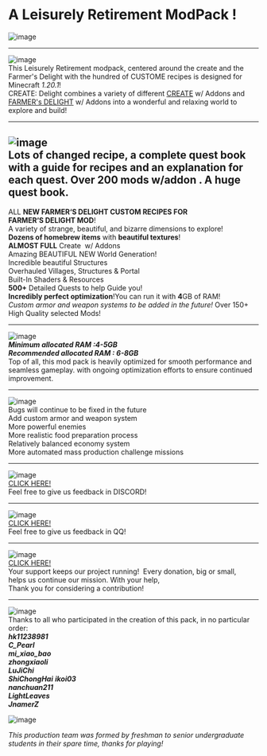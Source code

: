 # A Leisurely Retirement ModPack !

![image](https://gitee.com/Jasons-impart/Create-Delight-Remake/raw/main/images_for_readme/%E5%8D%B7%E9%A6%96.png)

-------------------------------------------------------------------------

![image](https://gitee.com/shi-chonghai/Create-Delight-Remake/raw/main/images_for_readme/introduce.png)  
This Leisurely Retirement modpack, centered around the create and the Farmer's Delight with the hundred of CUSTOME recipes is designed for Minecraft *1.20.1*!<br>
CREATE: Delight combines a variety of different [CREATE](https://github.com/Creators-of-Create/Create) w/ Addons and [FARMER's DELIGHT](https://github.com/vectorwing/FarmersDelight) w/ Addons into a wonderful and relaxing world to explore and build!  

-------------------------------------------------------------------------

![image](https://gitee.com/shi-chonghai/Create-Delight-Remake/raw/main/images_for_readme/speci.png)  
Lots of changed recipe, a complete quest book with a guide for recipes and an explanation for each quest.
Over 200 mods w/addon . A huge quest book.
 
---

ALL **NEW FARMER‘S DELIGHT CUSTOM RECIPES FOR FARMER‘S DELIGHT MOD**!  
A variety of strange, beautiful, and bizarre dimensions to explore!  
**Dozens of homebrew items** with **beautiful textures**!  
**ALMOST FULL** Create  w/ Addons  
Amazing BEAUTIFUL NEW World Generation!  
Incredible beautiful Structures  
Overhauled Villages, Structures & Portal  
Built-In Shaders & Resources  
**500+** Detailed Quests to help Guide you!  
**Incredibly perfect optimization**!You can run it with **4**GB of RAM!  
*Custom armor and weapon systems to be added in the future!* 
Over 150+ High Quality selected Mods!  

-------------------------------------------------------------------------

![image](https://gitee.com/shi-chonghai/Create-Delight-Remake/raw/main/images_for_readme/reco.png)  
***Minimum allocated RAM :4-5GB***  
***Recommended allocated RAM : 6-8GB***  
Top of all, this mod pack is heavily optimized for smooth performance and seamless gameplay. with ongoing optimization efforts to ensure continued improvement.

-------------------------------------------------------------------------

![image](https://gitee.com/shi-chonghai/Create-Delight-Remake/raw/main/images_for_readme/future.png)  
Bugs will continue to be fixed in the future  
Add custom armor and weapon system  
More powerful enemies  
More realistic food preparation process  
Relatively balanced economy system  
More automated mass production challenge missions  

-------------------------------------------------------------------------

![image](https://gitee.com/shi-chonghai/Create-Delight-Remake/raw/main/images_for_readme/discord.png)  
[CLICK HERE!](https://discord.gg/VjZKDnCT)  
Feel free to give us feedback in DISCORD!  

-------------------------------------------------------------------------

![image](https://gitee.com/shi-chonghai/Create-Delight-Remake/raw/main/images_for_readme/qq.png)  
[CLICK HERE!](https://www.curseforge.com/linkout?remoteUrl=https%253a%252f%252fqm.qq.com%252fq%252fEPZo2w9Cpy)  
Feel free to give us feedback in QQ!  

-------------------------------------------------------------------------

![image](https://gitee.com/shi-chonghai/Create-Delight-Remake/raw/main/images_for_readme/donation.png)  
[CLICK HERE!](https://www.curseforge.com/linkout?remoteUrl=https%253a%252f%252fafdian.net%252fa%252fhk11238981)  
Your support keeps our project running!  Every donation, big or small,  
helps us continue our mission. With your help,  
Thank you for considering a contribution!  

-------------------------------------------------------------------------

![image](https://gitee.com/shi-chonghai/Create-Delight-Remake/raw/main/images_for_readme/coworker.png)  
Thanks to all who participated in the creation of this pack, in no particular order:  
***hk11238981***  
***C_Pearl***  
***mi_xiao_bao***  
***zhongxiaoli***  
***LuJiChi***  
***ShiChongHai***
***ikoi03***  
***nanchuan211***  
***LightLeaves***  
***JnamerZ***  

![image](https://gitee.com/shi-chonghai/Create-Delight-Remake/raw/main/images_for_readme/%E5%A4%B4.png)  

*This production team was formed by freshman to senior undergraduate students in their spare time, thanks for playing!*
